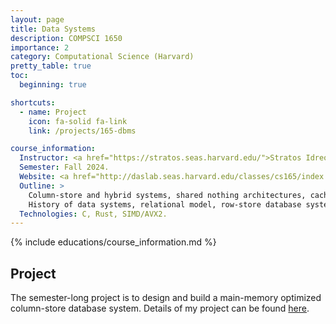 ```yaml
---
layout: page
title: Data Systems
description: COMPSCI 1650
importance: 2
category: Computational Science (Harvard)
pretty_table: true
toc:
  beginning: true

shortcuts:
  - name: Project
    icon: fa-solid fa-link
    link: /projects/165-dbms

course_information:
  Instructor: <a href="https://stratos.seas.harvard.edu/">Stratos Idreos</a>.
  Semester: Fall 2024.
  Website: <a href="http://daslab.seas.harvard.edu/classes/cs165/index.html">http://daslab.seas.harvard.edu/classes/cs165/index.html</a>
  Outline: >
    Column-store and hybrid systems, shared nothing architectures, cache conscious algorithms, hardware/software co-design, main-memory systems, adaptive indexing, stream processing, scientific data management, key-value stores;
    History of data systems, relational model, row-store database systems, optimization, indexing, concurrency control, recovery, SQL.
  Technologies: C, Rust, SIMD/AVX2.
---
```


{% include educations/course_information.md %}

## Project

The semester-long project is to design and build a main-memory optimized column-store database system. Details of my project can be found [here](/projects/165-dbms).
